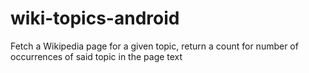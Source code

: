 # wiki-topics-android
Fetch a Wikipedia page for a given topic, return a count for number of occurrences of said topic in the page text
